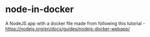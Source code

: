 # node-in-docker
A NodeJS app with a docker file made from following this tutorial - https://nodejs.org/en/docs/guides/nodejs-docker-webapp/
